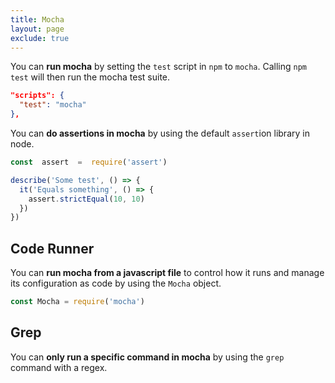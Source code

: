 ```yaml
---
title: Mocha
layout: page
exclude: true
---
```


You can **run mocha** by setting the `test` script in `npm` to `mocha`. Calling `npm test` will then run the mocha test suite.
```json
"scripts": {
  "test": "mocha"
},
```

You can **do assertions in mocha** by using the default `assert`ion library in node.
```js
const  assert  =  require('assert')

describe('Some test', () => {
  it('Equals something', () => {
    assert.strictEqual(10, 10)
  })
})
```

## Code Runner

You can **run mocha from a javascript file** to control how it runs and manage its configuration as code by using the `Mocha` object.
```js
const Mocha = require('mocha')
```

## Grep

You can **only run a specific command in mocha** by using the `grep` command with a regex.
```js

```
<!--stackedit_data:
eyJoaXN0b3J5IjpbOTM3NjAwMzQyLDc5ODcyODQ2OSwtMjEwNz
U1MjQ5Nl19
-->